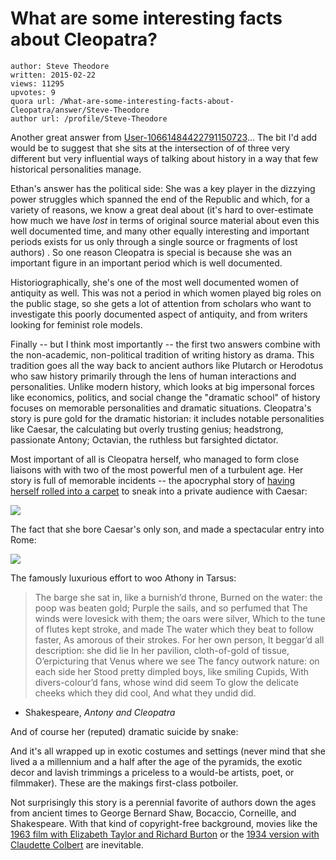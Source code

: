 # What are some interesting facts about Cleopatra?

	author: Steve Theodore
	written: 2015-02-22
	views: 11295
	upvotes: 9
	quora url: /What-are-some-interesting-facts-about-Cleopatra/answer/Steve-Theodore
	author url: /profile/Steve-Theodore


Another great answer from [User-10661484422791150723](https://www.quora.com/profile/User-10661484422791150723)... The bit I'd add would be to suggest that she sits at the intersection of of three very different but very influential ways of talking about history in a way that few historical personalities manage.

Ethan's answer has the political side: She was a key player in the dizzying power struggles which spanned the end of the Republic and which, for a variety of reasons, we know a great deal about (it's hard to over-estimate how much we have _lost_  in terms of original source material about even this well documented time, and many other equally interesting and important periods exists for us only through a single source or fragments of lost authors) . So one reason Cleopatra is special is because she was an important figure in an important period which is well documented. 

Historiographically, she's one of the most well documented women of antiquity as well. This was not a period in which women played big roles on the public stage, so she gets a lot of attention from scholars who want to investigate this poorly documented aspect of antiquity, and from writers looking for feminist role models.

Finally -- but I think most importantly -- the first two answers combine with the non-academic, non-political tradition of writing history as drama. This tradition goes all the way back to ancient authors like Plutarch or Herodotus who saw history primarily through the lens of human interactions and personalities. Unlike modern history, which looks at big impersonal forces like economics, politics, and social change the "dramatic school" of history focuses on memorable personalities and dramatic situations. Cleopatra's story is pure gold for the dramatic historian: it includes notable personalities like Caesar, the calculating but overly trusting genius; headstrong, passionate Antony; Octavian, the ruthless but farsighted dictator. 

Most important of all is Cleopatra herself, who managed to form close liaisons with with two of the most powerful men of a turbulent age. Her story is full of memorable incidents -- the apocryphal story of 
[having herself rolled into a carpet](http://carpetandspace.com/index.php?id=29) to sneak into a private audience with Caesar:



![](https://qph.fs.quoracdn.net/main-qimg-40d38d15bdb4a1b47ba2c9b5db1b33fd-c)


The fact that she bore Caesar's only son, and made a spectacular entry into Rome: 



![](https://qph.fs.quoracdn.net/main-qimg-eda7c326a2159b49233b9c4bb25bf9a7-c)


The famously luxurious effort to woo Athony in Tarsus:



> The barge she sat in, like a burnish’d throne, Burned on the water: the poop was beaten gold; Purple the sails, and so perfumed that The winds were lovesick with them; the oars were silver, Which to the tune of flutes kept stroke, and made The water which they beat to follow faster, As amorous of their strokes. For her own person, It beggar’d all description: she did lie In her pavilion, cloth-of-gold of tissue, O’erpicturing that Venus where we see The fancy outwork nature: on each side her Stood pretty dimpled boys, like smiling Cupids, With divers-colour’d fans, whose wind did seem To glow the delicate cheeks which they did cool, And what they undid did.

 - Shakespeare, _Antony and Cleopatra_ 

And of course her (reputed) dramatic suicide by snake:


And it's all wrapped up in exotic costumes and settings (never mind that she lived a a millennium and a half after the age of the pyramids, the exotic decor and lavish trimmings a priceless to a would-be artists, poet, or filmmaker). These are the makings first-class potboiler. 

Not surprisingly this story is a perennial favorite of authors down the ages from ancient times to George Bernard Shaw, Bocaccio, Corneille, and Shakespeare. With that kind of copyright-free background, movies like the [1963 film with Elizabeth Taylor and Richard Burton](http://en.wikipedia.org/wiki/Cleopatra_%281963_film%29) or the [1934 version with Claudette Colbert](http://en.wikipedia.org/wiki/Cleopatra_%281934_film%29) are inevitable.

